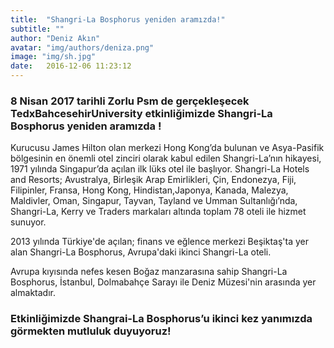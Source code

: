```yaml
---
title:  "Shangri-La Bosphorus yeniden aramızda!"
subtitle: ""
author: "Deniz Akın"
avatar: "img/authors/deniza.png"
image: "img/sh.jpg"
date:   2016-12-06 11:23:12
---
```


### 8 Nisan 2017 tarihli Zorlu Psm de gerçekleşecek TedxBahcesehirUniversity etkinliğimizde Shangri-La Bosphorus yeniden aramızda !

Kurucusu James Hilton olan merkezi Hong Kong’da bulunan ve Asya-Pasifik bölgesinin en önemli otel zinciri olarak kabul edilen Shangri-La’nın hikayesi, 1971 yılında Singapur’da açılan ilk lüks otel ile başlıyor. Shangri-La Hotels and Resorts; Avustralya, Birleşik Arap Emirlikleri, Çin, Endonezya, Fiji, Filipinler, Fransa, Hong Kong, Hindistan,Japonya, Kanada, Malezya, Maldivler, Oman, Singapur, Tayvan, Tayland ve Umman Sultanlığı’nda, Shangri-La, Kerry ve Traders
markaları altında toplam 78 oteli ile hizmet sunuyor.

2013 yılında Türkiye'de açılan; finans ve eğlence merkezi Beşiktaş'ta yer alan Shangri-La Bosphorus, Avrupa'daki ikinci Shangri-La oteli.

Avrupa kıyısında nefes kesen Boğaz manzarasına sahip Shangri-La Bosphorus, İstanbul, Dolmabahçe Sarayı ile Deniz Müzesi'nin arasında yer almaktadır.


### Etkinliğimizde Shangrai-La Bosphorus’u ikinci kez yanımızda görmekten mutluluk duyuyoruz!
